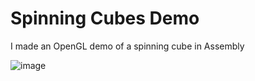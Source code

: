 # Spinning Cubes Demo
I made an OpenGL demo of a spinning cube in Assembly

![image](https://github.com/Akihiro120/assembly_spinning_cube/assets/127700131/628625d7-b1ca-4ab8-995f-a47a4e17d9f5)
